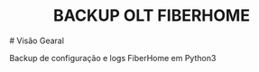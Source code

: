 <h1 align="center">
     BACKUP OLT FIBERHOME
</h1>
# Visão Gearal
<p> Backup de configuração e logs FiberHome em Python3</p>
<h1 align="center"> </h1>

  
